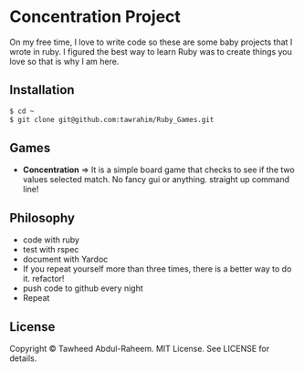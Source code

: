 # Concentration Project
On my free time, I love to write code so these are some baby projects that
I wrote in ruby. I figured the best way to learn Ruby was to create things
you love so that is why I am here.

## Installation
```bash
$ cd ~
$ git clone git@github.com:tawrahim/Ruby_Games.git
```

## Games
* **Concentration** => It is a simple board game that checks to see if the two values selected match. No fancy gui or anything. straight up command line!

## Philosophy
* code with ruby
* test with rspec
* document with Yardoc
* If you repeat yourself more than three times, there is a better way to do it. refactor!
* push code to github every night
* Repeat

## License

Copyright © Tawheed Abdul-Raheem.  MIT License.  See LICENSE for details.

